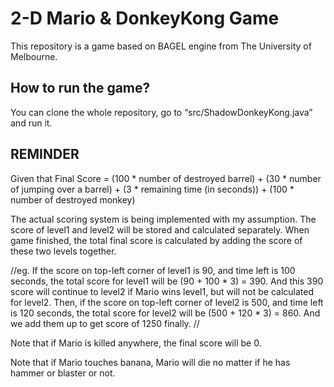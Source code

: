 # 2-D Mario & DonkeyKong Game
This repository is a game based on BAGEL engine from The University of Melbourne.
## How to run the game?
You can clone the whole repository, go to “src/ShadowDonkeyKong.java” and run it.





## REMINDER
Given that Final Score = (100 * number of destroyed barrel) + (30 * number of jumping over a barrel) + (3 * remaining time (in seconds)) + (100 * number of destroyed monkey)

The actual scoring system is being implemented with my assumption.
The score of level1 and level2 will be stored and calculated separately.
When game finished, the total final score is calculated by adding the score of these two 
levels together. 

//eg. If the score on top-left corner of level1 is 90, and time left is 100 seconds, the total score for level1 will be
(90 + 100 * 3) = 390. And this 390 score will continue to level2 if Mario wins level1, but will not be calculated for level2. Then, if the score on top-left corner of level2 is 500, and time
left is 120 seconds, the total score for level2 will be
(500 + 120 * 3) = 860. And we add them up to get score of 1250 finally. //

Note that if Mario is killed anywhere, the final score will be 0.

Note that if Mario touches banana, Mario will die no matter if he has hammer or blaster or not.
